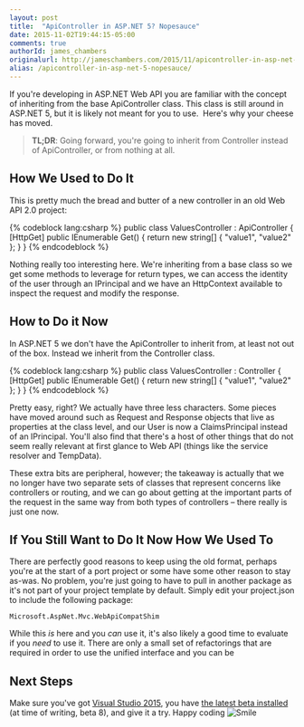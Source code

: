 ```yaml
---
layout: post
title:  "ApiController in ASP.NET 5? Nopesauce"
date: 2015-11-02T19:44:15-05:00
comments: true
authorId: james_chambers
originalurl: http://jameschambers.com/2015/11/apicontroller-in-asp-net-5-nopesauce/
alias: /apicontroller-in-asp-net-5-nopesauce/
---
```


If you're developing in ASP.NET Web API you are familiar with the concept of inheriting from the base ApiController class. This class is still around in ASP.NET 5, but it is likely not meant for you to use.&nbsp; Here's why your cheese has moved.

> **TL;DR**: Going forward, you're going to inherit from Controller instead of ApiController, or from nothing at all.

## How We Used to Do It

This is pretty much the bread and butter of a new controller in an old Web API 2.0 project:

{% codeblock lang:csharp %}
public class ValuesController : ApiController
{
    [HttpGet]
    public IEnumerable<string> Get()
    {
        return new string[] { "value1", "value2" };
    }
}
{% endcodeblock %}

Nothing really too interesting here. We're inheriting from a base class so we get some methods to leverage for return types, we can access the identity of the user through an IPrincipal and we have an HttpContext available to inspect the request and modify the response.

## How to Do it Now

In ASP.NET 5 we don't have the ApiController to inherit from, at least not out of the box. Instead we inherit from the Controller class.

{% codeblock lang:csharp %}
public class ValuesController : Controller
{
    [HttpGet]
    public IEnumerable<string> Get()
    {
        return new string[] { "value1", "value2" };
    }
}
{% endcodeblock %}

Pretty easy, right? We actually have three less characters. Some pieces have moved around such as Request and Response objects that live as properties at the class level, and our User is now a ClaimsPrincipal instead of an IPrincipal. You'll also find that there's a host of other things that do not seem really relevant at first glance to Web API (things like the service resolver and TempData).

These extra bits are peripheral, however; the takeaway is actually that we no longer have two separate sets of classes that represent concerns like controllers or routing, and we can go about getting at the important parts of the request in the same way from both types of controllers – there really is just one now.

## If You Still Want to Do It Now How We Used To

There are perfectly good reasons to keep using the old format, perhaps you're at the start of a port project or some have some other reason to stay as-was. No problem, you're just going to have to pull in another package as it's not part of your project template by default. Simply edit your project.json to include the following package:

    Microsoft.AspNet.Mvc.WebApiCompatShim

While this _is_ here and you _can_ use it, it's also likely a good time to evaluate if you _need_ to use it. There are only a small set of refactorings that are required in order to use the unified interface and you can be

## Next Steps

Make sure you've got [Visual Studio 2015][1], you have [the latest beta installed][2] (at time of writing, beta 8), and give it a try. Happy coding ![Smile][3]

[1]: https://www.visualstudio.com/?Wt.mc_id=DX_MVP4038205
[2]: http://docs.asp.net/en/latest/getting-started/installing-on-windows.html
[3]: http://jameschambers.com/wp-content/uploads/2015/11/wlEmoticon-smile.png
